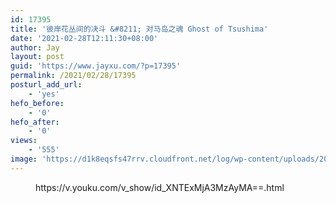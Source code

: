 ```yaml
---
id: 17395
title: '彼岸花丛间的决斗 &#8211; 对马岛之魂 Ghost of Tsushima'
date: '2021-02-28T12:11:30+08:00'
author: Jay
layout: post
guid: 'https://www.jayxu.com/?p=17395'
permalink: /2021/02/28/17395
posturl_add_url:
    - 'yes'
hefo_before:
    - '0'
hefo_after:
    - '0'
views:
    - '555'
image: 'https://d1k8eqsfs47rrv.cloudfront.net/log/wp-content/uploads/2021/02/彼岸花叶间的决斗.png'
---
```


<!-- wp:embed {"url":"https://v.youku.com/v_show/id_XNTExMjA3MzAyMA==.html","type":"rich","providerNameSlug":"嵌入处理程序","className":""} -->
<figure class="wp-block-embed is-type-rich is-provider-嵌入处理程序 wp-block-embed-嵌入处理程序"><div class="wp-block-embed__wrapper">
https://v.youku.com/v_show/id_XNTExMjA3MzAyMA==.html
</div></figure>
<!-- /wp:embed -->